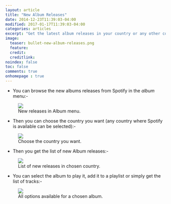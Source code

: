 ```yaml
---
layout: article
title: "New Album Releases"
date: 2014-12-23T11:39:03-04:00
modified: 2017-01-17T11:39:03-04:00
categories: articles
excerpt: "Get the latest album releases in your country or any other country."
image:
  teaser: bullet-new-album-releases.png
  feature:
  credit: 
  creditlink:
noindex: false
toc: false
comments: true
onhomepage : true
---
```


* You can browse the new albums releases from Spotify in the *album* menu:-

<figure>
	<img src="{{ site.url }}/images/new-releases1.jpg">
	<figcaption>New releases in Album menu.</figcaption>
</figure>

* Then you can choose the country you want (any country where Spotify is available can be selected):-

<figure>
	<img src="{{ site.url }}/images/new-releases2.jpg">
	<figcaption>Choose the country you want.</figcaption>
</figure>

* Then you get the list of new Album releases:-

<figure>
	<img src="{{ site.url }}/images/new-releases3.jpg">
	<figcaption>List of new releases in chosen country.</figcaption>
</figure>

* You can select the album to play it, add it to a playlist or simply get the list of tracks:-

<figure>
	<img src="{{ site.url }}/images/new-releases4.jpg">
	<figcaption>All options available for a chosen album.</figcaption>
</figure>